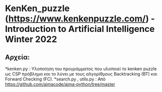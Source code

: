 # KenKen_puzzle (https://www.kenkenpuzzle.com/) - Introduction to Artificial Intelligence Winter 2022 

## Αρχεία:
*kenken.py : Υλοποίηση του προγράμματος που υλοποιεί το kenken puzzle ως CSP πρόβλημα και το λύνει με τους αλγορίθμους Backtracking (BT) και Forward Checking (FC). 
*search.py , utils.py : Από https://github.com/aimacode/aima-python/tree/master


